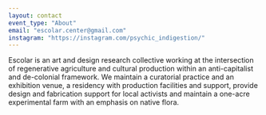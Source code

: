 ```yaml
---
layout: contact
event_type: "About"
email: "escolar.center@gmail.com"
instagram: "https://instagram.com/psychic_indigestion/"
---
```

Escolar is an art and design research collective working at the intersection of regenerative agriculture and cultural production within an anti-capitalist and de-colonial framework. We maintain a curatorial practice and an exhibition venue, a residency with production facilities and support, provide design and fabrication support for local activists and maintain a one-acre experimental farm with an emphasis on native flora. 

